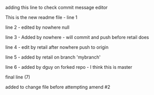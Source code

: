 adding this line to check commit message editor

This is the new readme file - line 1

line 2 - edited by nowhere null

line 3 - Added by nowhere - will commit and push before retail does

line 4 - edit by retail after nowhere push to origin

line 5 - added by retail on branch 'mybranch'

line 6 - added by dguy on forked repo - I think this is master


final line (7)

added to change file before attempting amend #2

